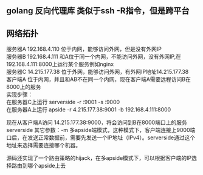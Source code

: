 ## golang 反向代理库 类似于ssh -R指令，但是跨平台

## 网络拓扑
   服务器A 192.168.4.110 位于内网，能够访问外网，但是没有外网IP  
   服务器B 192.168.4.111 和A位于同一个内网，不能访问外网，没有外网IP,在192.168.4.111:8000上运行某个服务例如nginx  
   服务器C 14.215.177.38 位于外网，能够访问外网，有外网IP地址14.215.177.38  
   客户端A 位于内网，并且和AB不在同一个内网，现在客户端A需要远程访问B在8000上的服务  
   实现步骤：  
   在服务器C上运行 serverside -r :9001 -s :9000  
   在服务器A上运行 apside -r 4.215.177.38:9001 -b 192.168.4.111:8000  

   现在从客户端A访问 14.215.177.38:9000，将会访问到B在8000端口上的服务  
   serverside 其它参数：-m 多apside端模式，这种模式下，客户端连接上9000端口后，在发送正常数据前，需要先发送一个IP地址（IPv4）。serverside通过这个地址来选择需要连接哪个机器。  

   源码还实现了一个路由策略的hijack，在多apside模式下，可以根据客户端的IP选择路由到哪个apside上去  
